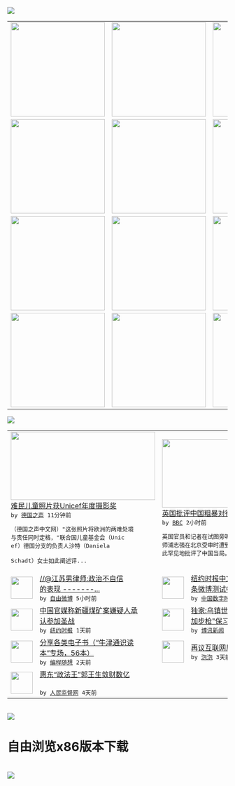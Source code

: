 

<a href="https://github.com/greatfire/z/raw/master/FreeBrowser.apk"><img src="https://raw.githubusercontent.com/greatfire/wiki/master/x/header.png" /></a><table><tr><td width="262" align="center" valign="center"><a href="https://github.com/greatfire/wiki/wiki/nyt" title="纽约时报中文网 国际纵览"><img src="https://raw.githubusercontent.com/greatfire/wiki/master/x/nyt_flag.png" width="215"/></a></td><td width="262" align="center" valign="center"><a href="https://github.com/greatfire/wiki/wiki/dw" title=""><img src="https://raw.githubusercontent.com/greatfire/wiki/master/x/dw_flag.png" width="215"/></a></td><td width="262" align="center" valign="center"><a href="https://github.com/greatfire/wiki/wiki/rmjd" title=""><img src="https://raw.githubusercontent.com/greatfire/wiki/master/x/rmjd_flag.png" width="215"/></a></td></tr><tr><td width="262" align="center" valign="center"><a href="https://github.com/paopaonetizen/website" title="泡泡 - 未经审查的互联网信息"><img src="https://raw.githubusercontent.com/greatfire/wiki/master/x/pp_flag.png" width="215"/></a></td><td width="262" align="center" valign="center"><a href="https://github.com/getlantern/mirror" title="以及自由微博和GreatFire.org官方中文论坛"><img src="https://raw.githubusercontent.com/greatfire/wiki/master/x/lantern_flag.png" width="215"/></a></td><td width="262" align="center" valign="center"><a href="https://github.com/cdtmirrors/m/" title=""><img src="https://raw.githubusercontent.com/greatfire/wiki/master/x/cdt_flag.png" width="215"/></a></td></tr><tr><td width="262" align="center" valign="center"><a href="https://github.com/program-think/blog" title="编程随想的博客"><img src="https://raw.githubusercontent.com/greatfire/wiki/master/x/pt_flag.png" width="215"/></a></td><td width="262" align="center" valign="center"><a href="https://github.com/greatfire/wiki/wiki/bbc" title=""><img src="https://raw.githubusercontent.com/greatfire/wiki/master/x/bbc_flag.png" width="215"/></a></td><td width="262" align="center" valign="center"><a href="https://github.com/freeweibo/s" title="自由微博 - 匿名和不受屏蔽的新浪微博搜索"><img src="https://raw.githubusercontent.com/greatfire/wiki/master/x/fw_flag.png" width="215"/></a></td></tr><tr><td width="262" align="center" valign="center"><a href="https://github.com/greatfire/wiki/wiki/google" title=""><img src="https://raw.githubusercontent.com/greatfire/wiki/master/x/google_flag.png" width="215"/></a></td><td width="262" align="center" valign="center"><a href="https://github.com/bxnews/boxun" title=""><img src="https://raw.githubusercontent.com/greatfire/wiki/master/x/bx_flag.png" width="215"/></a></td><td width="262" align="center" valign="center"><a href="https://github.com/greatfire/wiki/wiki/open-source" title="欢迎访问GreatFire.org开发者项目网站"><img src="https://raw.githubusercontent.com/greatfire/wiki/master/x/open-source_flag.png" width="215"/></a></td></tr></table><img src="https://raw.githubusercontent.com/greatfire/wiki/master/x/newsfeed text.png" /><table cols="4"><tr><td colspan="2" width="380"><a href="http://dw.com/p/1HPRY?maca=chi-GK-text-greatfire-all-chinese-15625-xml-mrss"><img src="http://www.dw.com/image/0,,18924636_302,00.jpg" width="330" height="156"/></a></br><a href="http://dw.com/p/1HPRY?maca=chi-GK-text-greatfire-all-chinese-15625-xml-mrss">难民儿童照片获Unicef年度摄影奖</a></br><kbd> by <a href="http://dw.de">德国之声</a> 11分钟前 </kbd></br><pre>（德国之声中文网）"这张照片将欧洲的两难处境<br/>与责任同时定格，"联合国儿童基金会（Unic<br/>ef）德国分支的负责人沙特（Daniela <br/>Schadt）女士如此阐述评...</pre></td><td colspan="2" width="380"><a href="http://www.bbc.com/zhongwen/simp/uk/2015/12/151217_uk_china_reporters"><img src="http://a.files.bbci.co.uk/worldservice/live/assets/images/2015/12/14/151214053737_cn_cn_pu_zhiqiang_trial_05_144x81_ap_nocredit.jpg" width="330" height="156"/></a></br><a href="http://www.bbc.com/zhongwen/simp/uk/2015/12/151217_uk_china_reporters">英国批评中国粗暴对待英外交官和记者</a></br><kbd> by <a href="http://www.bbc.co.uk/zhongwen/simp">BBC</a> 2小时前 </kbd></br><pre>英国官员和记者在试图旁听和报道中国知名维权律<br/>师浦志强在北京受审时遭到粗暴推搡，英国方面就<br/>此罕见地批评了中国当局。</pre></td></tr><tr><td><img src="http://ww3.sinaimg.cn/large/6538fd8cjw1ez2ubfucusj20go09ewf2.jpg" width="50" height="50"/></td><td width="280"><a href="https://freeweibo.com/weibo/3921175824409224">//@江苏男律师:政治不自信<br/>的表现 -------...</a></br><kbd> by <a href="https://freeweibo.com/">自由微博</a> 5小时前 </kbd></td><td><img src="http://chinadigitaltimes.net/chinese/files/2015/12/17chinalawyer-articleLarge-v2.jpg" width="50" height="50"/></td><td width="280"><a href="http://feedproxy.google.com/~r/chinadigitaltimes/IyPt/~3/tQ4oAr8qYUw/">纽约时报中文网 | 浦志强七<br/>条微博测试中国言论自由</a></br><kbd> by <a href="http://chinadigitaltimes.net/chinese/">中国数字时代</a> 6小时前 </kbd></td></tr><tr><td><img src="https://raw.githubusercontent.com/greatfire/wiki/master/x/nyt_logo.png" width="50" height="50"/></td><td width="280"><a href="https://d3qlz4p8smvoli.cloudfront.net/china/20151217/c17xinjiang/">中国官媒称新疆煤矿案嫌疑人承<br/>认参加圣战</a></br><kbd> by <a href="http://m.cn.nytimes.com/">纽约时报</a> 1天前 </kbd></td><td><img src="https://raw.githubusercontent.com/greatfire/wiki/master/x/bx_logo.png" width="50" height="50"/></td><td width="280"><a href="http://www.boxun.com/news/gb/china/2015/12/201512170801.shtml">独家:乌镇世界网络大会"小米<br/>加步枪"保习近平安全</a></br><kbd> by <a href="http://www.boxun.com">博讯新闻</a> 1天前 </kbd></td></tr><tr><td><img src="https://raw.githubusercontent.com/greatfire/wiki/master/x/pt_logo.png" width="50" height="50"/></td><td width="280"><a href="http://feedproxy.google.com/~r/programthink/~3/uGSyaZsHX7I/share-books.html">分享各类电子书（“牛津通识读<br/>本”专场，56本）</a></br><kbd> by <a href="http://program-think.blogspot.com">编程随想</a> 2天前 </kbd></td><td><img src="https://pao-pao.net/sites/pao-pao.net/files/styles/large/public/tu_1_3.jpeg?itok=ODfUXWQb" width="50" height="50"/></td><td width="280"><a href="https://pao-pao.net/article/652">再议互联网反恐与谷歌回归传闻</a></br><kbd> by <a href="https://pao-pao.net">泡泡</a> 3天前 </kbd></td></tr><tr><td><img src="http://www.rmjdw.com/uploads/151213/3-151213135J1423.jpg" width="50" height="50"/></td><td width="280"><a href="http://www.rmjdw.com//tebiebaodao/20151213/15247.html">惠东“政法王”郭王生敛财数亿<br/> </a></br><kbd> by <a href="http://www.rmjdw.com/">人民监督网</a> 4天前 </kbd></td></table></br><a href="https://github.com/greatfire/z/raw/master/FreeBrowser.apk"><img src="https://raw.githubusercontent.com/greatfire/wiki/master/x/download app.png" /></a><h1>自由浏览x86版本下载<h1><a href="https://github.com/greatfire/z/raw/master/FreeBrowser-x86.apk"><img src="https://raw.githubusercontent.com/greatfire/images/master/fb86.qr.png" /></a>